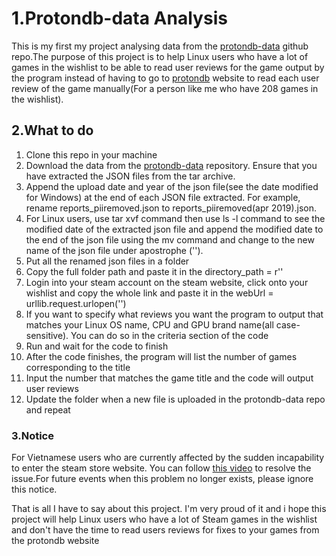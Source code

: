 # 1.Protondb-data Analysis
This is my first my project analysing data from the [protondb-data](https://github.com/bdefore/protondb-data) github repo.The purpose of this project is to help Linux users who have a lot of games in the wishlist to be able to read user reviews for the game output by the program instead of having to go to [protondb](https://www.protondb.com/) website to read each user review of the game manually(For a person like me who have 208 games in the wishlist).
## 2.What to do
1. Clone this repo in your machine
2. Download the data from the [protondb-data](https://github.com/bdefore/protondb-data) repository. Ensure that you have extracted the JSON files from the tar archive.
3. Append the upload date and year of the json file(see the date modified for Windows) at the end of each JSON file extracted. For example, rename reports_piiremoved.json to reports_piiremoved(apr 2019).json.
4. For Linux users, use tar xvf command then use ls -l command to see the modified date of the extracted json file and append the modified date to the end of the json file using the mv command and change to the new name of the json file under apostrophe ('').
5. Put all the renamed json files in a folder
6. Copy the full folder path and paste it in the directory_path = r''
7. Login into your steam account on the steam website, click onto your wishlist and copy the whole link and paste it in the webUrl = urllib.request.urlopen('')
8. If you want to specify what reviews you want the program to output that matches your Linux OS name, CPU and GPU brand name(all case-sensitive). You can do so in the criteria section of the code
9. Run and wait for the code to finish
10. After the code finishes, the program will list the number of games corresponding to the title
11. Input the number that matches the game title and the code will output user reviews
12. Update the folder when a new file is uploaded in the protondb-data repo and repeat
### 3.Notice
For Vietnamese users who are currently affected by the sudden incapability to enter the steam store website. You can follow [this video](https://www.youtube.com/watch?v=uq2LwahDhTM&t=479s) to resolve the issue.For future events when this problem no longer exists, please ignore this notice.

That is all I have to say about this project. I'm very proud of it and i hope this project will help Linux users who have a lot of Steam games in the wishlist and don't have the time to read users reviews for fixes to your games from the protondb website 

